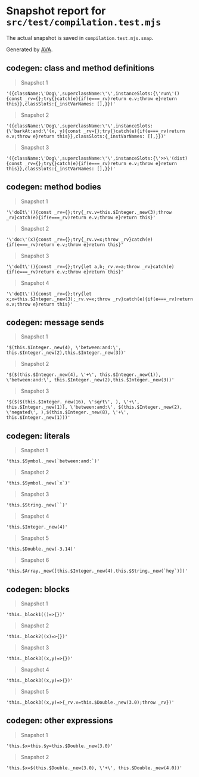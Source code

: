 # Snapshot report for `src/test/compilation.test.mjs`

The actual snapshot is saved in `compilation.test.mjs.snap`.

Generated by [AVA](https://avajs.dev).

## codegen: class and method definitions

> Snapshot 1

    '({className:\'Dog\',superclassName:\'\',instanceSlots:{\'run\'(){const _rv={};try{}catch(e){if(e===_rv)return e.v;throw e}return this}},classSlots:{_instVarNames: [],}})'

> Snapshot 2

    '({className:\'Dog\',superclassName:\'\',instanceSlots:{\'barkAt:and:\'(x, y){const _rv={};try{}catch(e){if(e===_rv)return e.v;throw e}return this}},classSlots:{_instVarNames: [],}})'

> Snapshot 3

    '({className:\'Dog\',superclassName:\'\',instanceSlots:{\'>>\'(dist){const _rv={};try{}catch(e){if(e===_rv)return e.v;throw e}return this}},classSlots:{_instVarNames: [],}})'

## codegen: method bodies

> Snapshot 1

    '\'doIt\'(){const _rv={};try{_rv.v=this.$Integer._new(3);throw _rv}catch(e){if(e===_rv)return e.v;throw e}return this}'

> Snapshot 2

    '\'do:\'(x){const _rv={};try{_rv.v=x;throw _rv}catch(e){if(e===_rv)return e.v;throw e}return this}'

> Snapshot 3

    '\'doIt\'(){const _rv={};try{let a,b;_rv.v=a;throw _rv}catch(e){if(e===_rv)return e.v;throw e}return this}'

> Snapshot 4

    '\'doIt\'(){const _rv={};try{let x;x=this.$Integer._new(3);_rv.v=x;throw _rv}catch(e){if(e===_rv)return e.v;throw e}return this}'

## codegen: message sends

> Snapshot 1

    '$(this.$Integer._new(4), \'between:and:\', this.$Integer._new(2),this.$Integer._new(3))'

> Snapshot 2

    '$($(this.$Integer._new(4), \'+\', this.$Integer._new(1)), \'between:and:\', this.$Integer._new(2),this.$Integer._new(3))'

> Snapshot 3

    '$($($(this.$Integer._new(16), \'sqrt\', ), \'+\', this.$Integer._new(1)), \'between:and:\', $(this.$Integer._new(2), \'negated\', ),$(this.$Integer._new(8), \'+\', this.$Integer._new(1)))'

## codegen: literals

> Snapshot 1

    'this.$Symbol._new(`between:and:`)'

> Snapshot 2

    'this.$Symbol._new(`x`)'

> Snapshot 3

    'this.$String._new(``)'

> Snapshot 4

    'this.$Integer._new(4)'

> Snapshot 5

    'this.$Double._new(-3.14)'

> Snapshot 6

    'this.$Array._new([this.$Integer._new(4),this.$String._new(`hey`)])'

## codegen: blocks

> Snapshot 1

    'this._block1(()=>{})'

> Snapshot 2

    'this._block2((x)=>{})'

> Snapshot 3

    'this._block3((x,y)=>{})'

> Snapshot 4

    'this._block3((x,y)=>{})'

> Snapshot 5

    'this._block3((x,y)=>{_rv.v=this.$Double._new(3.0);throw _rv})'

## codegen: other expressions

> Snapshot 1

    'this.$x=this.$y=this.$Double._new(3.0)'

> Snapshot 2

    'this.$x=$(this.$Double._new(3.0), \'+\', this.$Double._new(4.0))'

